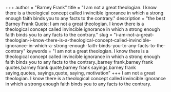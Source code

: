 +++
author = "Barney Frank"
title = "I am not a great theologian. I know there is a theological concept called invincible ignorance in which a strong enough faith binds you to any facts to the contrary."
description = "the best Barney Frank Quote: I am not a great theologian. I know there is a theological concept called invincible ignorance in which a strong enough faith binds you to any facts to the contrary."
slug = "i-am-not-a-great-theologian-i-know-there-is-a-theological-concept-called-invincible-ignorance-in-which-a-strong-enough-faith-binds-you-to-any-facts-to-the-contrary"
keywords = "I am not a great theologian. I know there is a theological concept called invincible ignorance in which a strong enough faith binds you to any facts to the contrary.,barney frank,barney frank quotes,barney frank quote,barney frank sayings,barney frank saying,quotes, sayings,quote, saying, motivation"
+++
I am not a great theologian. I know there is a theological concept called invincible ignorance in which a strong enough faith binds you to any facts to the contrary.
